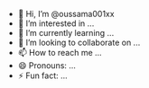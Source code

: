 - 👋 Hi, I’m @oussama001xx
- 👀 I’m interested in ...
- 🌱 I’m currently learning ...
- 💞️ I’m looking to collaborate on ...
- 📫 How to reach me ...
- 😄 Pronouns: ...
- ⚡ Fun fact: ...

<!---
oussama001xx/oussama001xx is a ✨ special ✨ repository because its `README.md` (this file) appears on your GitHub profile.
You can click the Preview link to take a look at your changes.
--->
